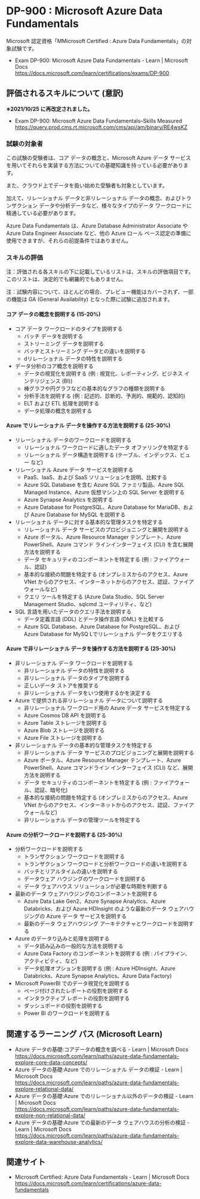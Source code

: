 # DP-900 : Microsoft Azure Data Fundamentals
Microsoft 認定資格「MMicrosoft Certified : Azure Data Fundamentals」の対象試験です。

- Exam DP-900: Microsoft Azure Data Fundamentals - Learn | Microsoft Docs  
https://docs.microsoft.com/learn/certifications/exams/DP-900

## 評価されるスキルについて (意訳)
**※2021/10/25 に再改定されました。**
- Exam DP-900: Microsoft Azure Data Fundamentals–Skills Measured  
https://query.prod.cms.rt.microsoft.com/cms/api/am/binary/RE4wsKZ

### 試験の対象者
この試験の受験者は、コア データの概念と、Microsoft Azure データ サービスを用いてそれらを実装する方法についての基礎知識を持っている必要があります。

また、クラウド上でデータを扱い始めた受験者も対象としています。

加えて、リレーショナル データと非リレーショナル データの概念、およびトランザクション データや分析データなど、様々なタイプのデータ ワークロードに精通している必要があります。

Azure Data Fundamentals は、Azure Database Administrator Associate や Azure Data Engineer Associate など、他の Azure ロール ベース認定の準備に使用できますが、それらの前提条件ではありません。

### スキルの評価
注：評価される各スキルの下に記載しているリストは、スキルの評価項目です。このリストは、決定的でも網羅的でもありません。

注：試験内容について、ほとんどの場合、プレビュー機能はカバーされず、一部の機能は GA (General Availability) となった際に試験に追加されます。

#### コア データの概念を説明する (15-20%)
- コア データ ワークロードのタイプを説明する
  - バッチ データを説明する
  - ストリーミング データを説明する
  - バッチとストリーミング データとの違いを説明する
  - dリレーショナル データの特性を説明する
- データ分析のコア概念を説明する
  - データの視覚化を説明する (例 : 視覚化、レポーティング、ビジネス インテリジェンス (BI))
  - 棒グラフや円グラフなどの基本的なグラフの種類を説明する
  - 分析手法を説明する (例 : 記述的、診断的、予測的、規範的、認知的)
  - ELT および ETL 処理を説明する
  - データ処理の概念を説明する
#### Azure でリレーショナル データを操作する方法を説明する (25-30%)
- リレーショナル データのワークロードを説明する
  - リレーショナル ワークロードに適したデータ オファリングを特定する
  - リレーショナル データ構造を説明する (テーブル、インデックス、ビュー など)
- リレーショナル Azure データ サービスを説明する
  - PaaS、IaaS、および SaaS ソリューションを説明、比較する
  - Azure SQL Database を含む Azure SQL ファミリ製品、Azure SQL Managed Instance、Azure 仮想マシン上の SQL Server を説明する
  - Azure Synapse Analytics を説明する
  - Azure Database for PostgreSQL、Azure Database for MariaDB、および Azure Database for MySQL を説明する
- リレーショナル データに対する基本的な管理タスクを特定する
  - リレーショナル データ サービスのプロビジョニングと展開を説明する
  - Azure ポータル、Azure Resource Manager テンプレート、Azure PowerShell、Azure コマンド ラインインターフェイス (CLI) を含む展開方法を説明する
  - データ セキュリティのコンポーネントを特定する (例 : ファイアウォール、認証)
  - 基本的な接続の問題を特定する (オンプレミスからのアクセス、Azure VNet からのアクセス、インターネットからのアクセス、認証、ファイアウォールなど)
  - クエリ ツールを特定する (Azure Data Studio、SQL Server Management Studio、sqlcmd ユーティリティ、など)
- SQL 言語を用いたデータのクエリ手法を説明する
  - データ定義言語 (DDL) とデータ操作言語 (DML) を比較する
  - Azure SQL Database、Azure Database for PostgreSQL、および Azure Database for MySQ Lでリレーショナル データをクエリする
#### Azure で非リレーショナル データを操作する方法を説明する (25-30%)
- 非リレーショナル データ ワークロードを説明する
  - 非リレーショナル データの特性を説明する
  - 非リレーショナル データのタイプを説明する
  - 正しいデータ ストアを推奨する
  - 非リレーショナル データをいつ使用するかを決定する
- Azure で提供される非リレーショナル データについて説明する
  - 非リレーショナル ワークロード用の Azure データ サービスを特定する
  - Azure Cosmos DB API を説明する
  - Azure Table ストレージを説明する
  - Azure Blob ストレージを説明する
  - Azure File ストレージを説明する
- 非リレーショナル データの基本的な管理タスクを特定する
  - 非リレーショナル データ サービスのプロビジョニングと展開を説明する
  - Azure ポータル、Azure Resource Manager テンプレート、Azure PowerShell、Azure コマンドライン インターフェイス (CLI) など、展開方法を説明する
  - データ セキュリティのコンポーネントを特定する (例 : ファイアウォール、認証、暗号化)
  - 基本的な接続の問題を特定する (オンプレミスからのアクセス、Azure VNet からのアクセス、インターネットからのアクセス、認証、ファイアウォールなど)
  - 非リレーショナル データの管理ツールを特定する
#### Azure の分析ワークロードを説明する (25-30%)
- 分析ワークロードを説明する
  - トランザクション ワークロードを説明する
  - トランザクション ワークロードと分析ワークロードの違いを説明する
  - バッチとリアルタイムの違いを説明する
  - データウェア ハウジングのワークロードを説明する
  - データ ウェアハウス ソリューションが必要な時期を判断する
- 最新のデータ ウェアハウジングのコンポーネントを説明する
  - Azure Data Lake Gen2、Azure Synapse Analytics、Azure Databricks、および Azure HDInsight のような最新のデータ ウェアハウジングの Azure データ サービスを説明する
  - 最新のデータ ウェアハウジング アーキテクチャとワークロードを説明する
- Azure のデータり込みと処理を説明する
  - データ読み込みの一般的な方法を説明する
  - Azure Data Factory のコンポーネントを説明する (例 : パイプライン、アクティビティ、など)
  - データ処理オプションを説明する (例 : Azure HDInsight、Azure Databricks、Azure Synapse Analytics、Azure Data Factory)
- Microsoft PowerBI でのデータ視覚化を説明する
  - ページ付けされたレポートの役割を説明する
  - インタラクティブ レポートの役割を説明する
  - ダッシュボードの役割を説明する
  - Power BI のワークロードを説明する

## 関連するラーニング パス (Microsoft Learn)
- Azure データの基礎:コアデータの概念を調べる - Learn | Microsoft Docs  
https://docs.microsoft.com/learn/paths/azure-data-fundamentals-explore-core-data-concepts/
- Azure データの基礎:Azure でのリレーショナル データの検証 - Learn | Microsoft Docs  
https://docs.microsoft.com/learn/paths/azure-data-fundamentals-explore-relational-data/
- Azure データの基礎:Azure でのリレーショナル以外のデータの検証 - Learn | Microsoft Docs  
https://docs.microsoft.com/learn/paths/azure-data-fundamentals-explore-non-relational-data/
- Azure データの基礎:Azure での最新のデータ ウェアハウスの分析の検証 - Learn | Microsoft Docs  
https://docs.microsoft.com/learn/paths/azure-data-fundamentals-explore-data-warehouse-analytics/

## 関連サイト
- Microsoft Certified: Azure Data Fundamentals - Learn | Microsoft Docs  
https://docs.microsoft.com/learn/certifications/azure-data-fundamentals
